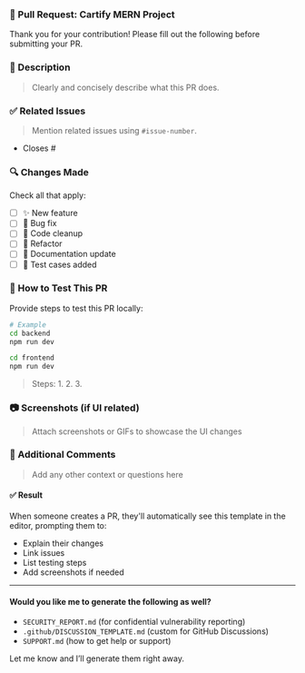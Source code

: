 ### 🚀 Pull Request: Cartify MERN Project

Thank you for your contribution! Please fill out the following before submitting your PR.

### 📌 Description

> Clearly and concisely describe what this PR does.

### ✅ Related Issues

> Mention related issues using `#issue-number`.

- Closes #

### 🔍 Changes Made

Check all that apply:

- [ ] ✨ New feature
- [ ] 🐛 Bug fix
- [ ] 🧹 Code cleanup
- [ ] 🔄 Refactor
- [ ] 📝 Documentation update
- [ ] 🧪 Test cases added

### 🧪 How to Test This PR

Provide steps to test this PR locally:

```bash
# Example
cd backend
npm run dev

cd frontend
npm run dev
```

> Steps:
> 1\.
> 2\.
> 3\.

### 📷 Screenshots (if UI related)

> Attach screenshots or GIFs to showcase the UI changes

### 💬 Additional Comments

> Add any other context or questions here

#### ✅ Result

When someone creates a PR, they'll automatically see this template in the editor, prompting them to:

- Explain their changes
- Link issues
- List testing steps
- Add screenshots if needed

---

#### Would you like me to generate the following as well?

- `SECURITY_REPORT.md` (for confidential vulnerability reporting)
- `.github/DISCUSSION_TEMPLATE.md` (custom for GitHub Discussions)
- `SUPPORT.md` (how to get help or support)

Let me know and I’ll generate them right away.
